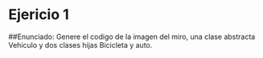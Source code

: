 # Ejericio 1

##Enunciado:
Genere el codigo de la imagen del miro, una clase abstracta Vehiculo y dos clases hijas Bicicleta y auto.
